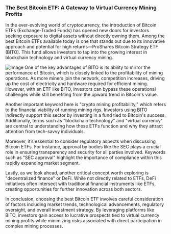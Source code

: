 ### The Best Bitcoin ETF: A Gateway to Virtual Currency Mining Profits

In the ever-evolving world of cryptocurrency, the introduction of Bitcoin ETFs (Exchange-Traded Funds) has opened new doors for investors seeking exposure to digital assets without directly owning them. Among the best Bitcoin ETFs available today is one that stands out due to its innovative approach and potential for high returns—ProShares Bitcoin Strategy ETF (BITO). This fund allows investors to tap into the growing interest in blockchain technology and virtual currency mining.


![Image](https://github.com/user-attachments/assets/31692037-0104-4703-abd1-696b6a7dd41b)
One of the key advantages of BITO is its ability to mirror the performance of Bitcoin, which is closely linked to the profitability of mining operations. As more miners join the network, competition increases, driving up the cost of electricity and hardware required for efficient mining. However, with an ETF like BITO, investors can bypass these operational challenges while still benefiting from the upward trend in Bitcoin's value.

Another important keyword here is "crypto mining profitability," which refers to the financial viability of running mining rigs. Investors using BITO indirectly support this sector by investing in a fund tied to Bitcoin's success. Additionally, terms such as "blockchain technology" and "virtual currency" are central to understanding how these ETFs function and why they attract attention from tech-savvy individuals.

Moreover, it’s essential to consider regulatory aspects when discussing Bitcoin ETFs. For instance, approval by bodies like the SEC plays a crucial role in ensuring transparency and security for all parties involved. Keywords such as "SEC approval" highlight the importance of compliance within this rapidly expanding market segment.

Lastly, as we look ahead, another critical concept worth exploring is "decentralized finance" or DeFi. While not directly related to ETFs, DeFi initiatives often intersect with traditional financial instruments like ETFs, creating opportunities for further innovation across both sectors.

In conclusion, choosing the best Bitcoin ETF involves careful consideration of factors including market trends, technological advancements, regulatory oversight, and overall investment strategy. By leveraging platforms like BITO, investors gain access to lucrative prospects tied to virtual currency mining profits while minimizing risks associated with direct participation in complex mining processes.